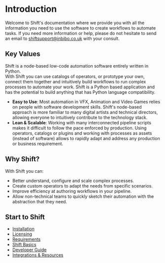 # Introduction

Welcome to Shift's documentation where we provide you with all the information you need to use the software to create workflows to automate tasks. If you need more information or help, please do not hesitate to send an email to shiftsupport@inbibo.co.uk with your consult.

## Key Values 

Shift is a node-based low-code automation software entirely written in Python.  
With Shift you can use catalogs of operators, or prototype your own, connect them together and intuitively build workflows to run complex processes to automate your work. Shift is a Python based application and has the potential to build anything that has Python language compatibility.

- **Easy to Use**: Most automation in VFX, Animation and Video Games relies on people with software development skills. Shift's node-based approach is more familiar to many digital artists and technical directors, allowing everyone to intuitively contribute to the technology stack.
- **Lean & Scalable**: Working with many interconnected pipeline scripts makes it difficult to follow the pace enforced by production. Using operators, catalogs or plugins and working with processes as assets (instead of software) allows to rapidly adapt and address any production or business requirement.

## Why Shift?

With Shift you can:

- Better understand, configure and scale complex processes.
- Create custom operators to adapt the needs from specific scenarios.
- Improve efficiency at authoring workflows in your pipeline.
- Allow non-technical teams to quickly sketch their automation with the abstraction that they need.

## Start to Shift

- [Installation](getting_started/installation.md)
- [Licensing](getting_started/licensing.md)
- [Requirements](getting_started/requirements.md)
- [Shift Basics](getting_started/basics/ui_overview.md)
- [Developer Guide](reference/developer_guide/api.md)
- [Integrations & Resources](integration_resources/integrations_resources.md)